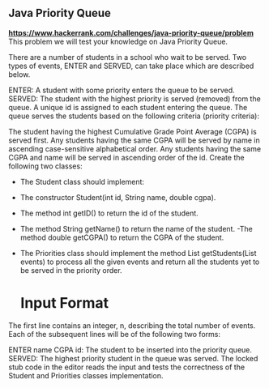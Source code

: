 ## Java Priority Queue ##

**https://www.hackerrank.com/challenges/java-priority-queue/problem** <br>
This problem we will test your knowledge on Java Priority Queue.

There are a number of students in a school who wait to be served. Two types of events, ENTER and SERVED, can take place which are described below.

ENTER: A student with some priority enters the queue to be served.
SERVED: The student with the highest priority is served (removed) from the queue.
A unique id is assigned to each student entering the queue. The queue serves the students based on the following criteria (priority criteria):

The student having the highest Cumulative Grade Point Average (CGPA) is served first.
Any students having the same CGPA will be served by name in ascending case-sensitive alphabetical order.
Any students having the same CGPA and name will be served in ascending order of the id.
Create the following two classes:

- The Student class should implement:
- The constructor Student(int id, String name, double cgpa).
- The method int getID() to return the id of the student.
- The method String getName() to return the name of the student.
 -The method double getCGPA() to return the CGPA of the student.
- The Priorities class should implement the method List<Student> getStudents(List<String> events) to process all the given events and return all the students yet to be served in the priority order.

  # Input Format #

The first line contains an integer, n, describing the total number of events. Each of the  subsequent lines will be of the following two forms:

ENTER name CGPA id: The student to be inserted into the priority queue.
SERVED: The highest priority student in the queue was served.
The locked stub code in the editor reads the input and tests the correctness of the Student and Priorities classes implementation.
